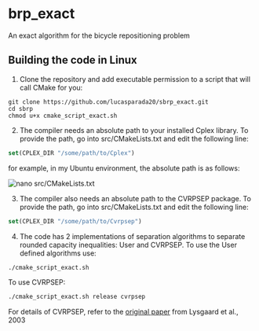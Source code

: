 # brp_exact
An exact algorithm for the bicycle repositioning problem

## Building the code in Linux

1. Clone the repository and add executable permission to a script that will call CMake for you:

```shell
git clone https://github.com/lucasparada20/sbrp_exact.git
cd sbrp
chmod u+x cmake_script_exact.sh
```
2. The compiler needs an absolute path to your installed Cplex library. To provide the path, go into src/CMakeLists.txt and edit the following line:

```cmake
set(CPLEX_DIR "/some/path/to/Cplex")
```

for example, in my Ubuntu environment, the absolute path is as follows:

![nano src/CMakeLists.txt](https://github.com/lucasparada20/sbrp_exact/blob/main/images/image.png)

3. The compiler also needs an absolute path to the CVRPSEP package. To provide the path, go into src/CMakeLists.txt and edit the following line:

```cmake
set(CPLEX_DIR "/some/path/to/Cvrpsep")
```

4. The code has 2 implementations of separation algorithms to separate rounded capacity inequalities: User and CVRPSEP. To use the User defined algorithms use:

```bash
./cmake_script_exact.sh
```

To use CVRPSEP:

```bash
./cmake_script_exact.sh release cvrpsep
```

For details of CVRPSEP, refer to the [original paper](https://link.springer.com/article/10.1007/s10107-003-0481-8) from Lysgaard et al., 2003

